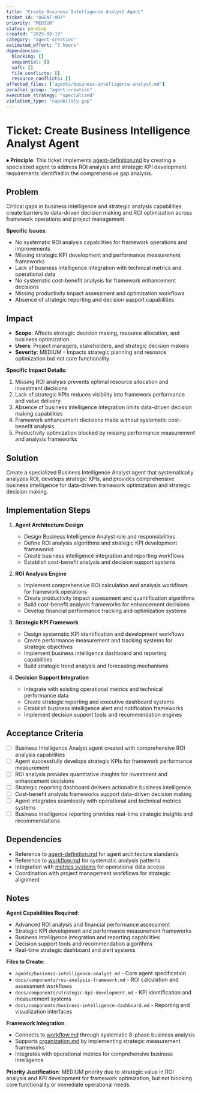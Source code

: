 ```yaml
---
title: "Create Business Intelligence Analyst Agent"
ticket_id: "AGENT-007"
priority: "MEDIUM"
status: pending
created: "2025-08-19"
category: "agent-creation"
estimated_effort: "3 hours"
dependencies:
  blocking: []
  sequential: []
  soft: []
  file_conflicts: []
  resource_conflicts: []
affected_files: ["agents/business-intelligence-analyst.md"]
parallel_group: "agent-creation"
execution_strategy: "specialized"
violation_type: "capability-gap"
---
```


# Ticket: Create Business Intelligence Analyst Agent

⏺ **Principle**: This ticket implements [agent-definition.md](../../principles/agent-definition.md) by creating a specialized agent to address ROI analysis and strategic KPI development requirements identified in the comprehensive gap analysis.

## Problem

Critical gaps in business intelligence and strategic analysis capabilities create barriers to data-driven decision making and ROI optimization across framework operations and project management.

**Specific Issues**:
- No systematic ROI analysis capabilities for framework operations and improvements
- Missing strategic KPI development and performance measurement frameworks
- Lack of business intelligence integration with technical metrics and operational data
- No systematic cost-benefit analysis for framework enhancement decisions
- Missing productivity impact assessment and optimization workflows
- Absence of strategic reporting and decision support capabilities

## Impact

- **Scope**: Affects strategic decision making, resource allocation, and business optimization
- **Users**: Project managers, stakeholders, and strategic decision makers
- **Severity**: MEDIUM - Impacts strategic planning and resource optimization but not core functionality

**Specific Impact Details**:
1. Missing ROI analysis prevents optimal resource allocation and investment decisions
2. Lack of strategic KPIs reduces visibility into framework performance and value delivery
3. Absence of business intelligence integration limits data-driven decision making capabilities
4. Framework enhancement decisions made without systematic cost-benefit analysis
5. Productivity optimization blocked by missing performance measurement and analysis frameworks

## Solution

Create a specialized Business Intelligence Analyst agent that systematically analyzes ROI, develops strategic KPIs, and provides comprehensive business intelligence for data-driven framework optimization and strategic decision making.

## Implementation Steps

1. **Agent Architecture Design**
   - Design Business Intelligence Analyst role and responsibilities
   - Define ROI analysis algorithms and strategic KPI development frameworks
   - Create business intelligence integration and reporting workflows
   - Establish cost-benefit analysis and decision support systems

2. **ROI Analysis Engine**
   - Implement comprehensive ROI calculation and analysis workflows for framework operations
   - Create productivity impact assessment and quantification algorithms
   - Build cost-benefit analysis frameworks for enhancement decisions
   - Develop financial performance tracking and optimization systems

3. **Strategic KPI Framework**
   - Design systematic KPI identification and development workflows
   - Create performance measurement and tracking systems for strategic objectives
   - Implement business intelligence dashboard and reporting capabilities
   - Build strategic trend analysis and forecasting mechanisms

4. **Decision Support Integration**
   - Integrate with existing operational metrics and technical performance data
   - Create strategic reporting and executive dashboard systems
   - Establish business intelligence alert and notification frameworks
   - Implement decision support tools and recommendation engines

## Acceptance Criteria

- [ ] Business Intelligence Analyst agent created with comprehensive ROI analysis capabilities
- [ ] Agent successfully develops strategic KPIs for framework performance measurement
- [ ] ROI analysis provides quantitative insights for investment and enhancement decisions
- [ ] Strategic reporting dashboard delivers actionable business intelligence
- [ ] Cost-benefit analysis frameworks support data-driven decision making
- [ ] Agent integrates seamlessly with operational and technical metrics systems
- [ ] Business intelligence reporting provides real-time strategic insights and recommendations

## Dependencies

- Reference to [agent-definition.md](../../principles/agent-definition.md) for agent architecture standards
- Reference to [workflow.md](../../principles/workflow.md) for systematic analysis patterns
- Integration with [metrics systems](../../operations/) for operational data access
- Coordination with project management workflows for strategic alignment

## Notes

**Agent Capabilities Required**:
- Advanced ROI analysis and financial performance assessment
- Strategic KPI development and performance measurement frameworks
- Business intelligence integration and reporting capabilities
- Decision support tools and recommendation algorithms
- Real-time strategic dashboard and alert systems

**Files to Create**:
- `agents/business-intelligence-analyst.md` - Core agent specification
- `docs/components/roi-analysis-framework.md` - ROI calculation and assessment workflows
- `docs/components/strategic-kpi-development.md` - KPI identification and measurement systems
- `docs/components/business-intelligence-dashboard.md` - Reporting and visualization interfaces

**Framework Integration**:
- Connects to [workflow.md](../../principles/workflow.md) through systematic 8-phase business analysis
- Supports [organization.md](../../principles/organization.md) by implementing strategic measurement frameworks
- Integrates with operational metrics for comprehensive business intelligence

**Priority Justification**:
MEDIUM priority due to strategic value in ROI analysis and KPI development for framework optimization, but not blocking core functionality or immediate operational needs.